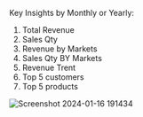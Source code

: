 Key Insights by Monthly or Yearly:

 1. Total Revenue
 2.  Sales Qty
 3.  Revenue by Markets
 4.  Sales Qty BY Markets
 5.  Revenue Trent
 6.  Top 5 customers
 7.  Top 5 products

![Screenshot 2024-01-16 191434](https://github.com/swemasum/PowerBI-and-MySQL-Sales-Insights/assets/43910072/92612861-bcb5-4a61-84f5-794597ed8078)

